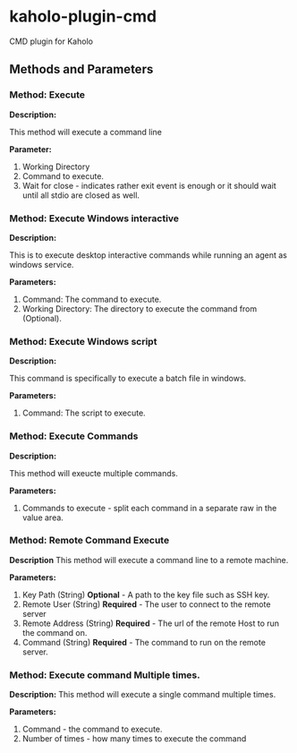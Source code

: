 # kaholo-plugin-cmd
CMD plugin for Kaholo

## Methods and Parameters

### Method: Execute
**Description:**

This method will execute a command line

**Parameter:**
1. Working Directory
2. Command to execute.
3. Wait for close - indicates rather exit event is enough or it should wait until all stdio are closed as well.

### Method: Execute Windows interactive
**Description:**

This is to execute desktop interactive commands while running an agent as windows service.

**Parameters:**
1. Command: The command to execute.
2. Working Directory: The directory to execute the command from (Optional).

### Method: Execute Windows script
**Description:**

This command is specifically to execute a batch file in windows.

**Parameters:**
1. Command: The script to execute.

### Method: Execute Commands
**Description:**

This method will exeucte multiple commands.

**Parameters:**
1. Commands to execute - split each command in a separate raw in the value area.

### Method: Remote Command Execute
**Description**
This method will execute a command line to a remote machine.

**Parameters:**
1. Key Path (String) **Optional** - A path to the key file such as SSH key.
2. Remote User (String) **Required** - The user to connect to the remote server
3. Remote Address (String) **Required** - The url of the remote Host to run the command on.
4. Command (String) **Required** - The command to run on the remote server.

### Method: Execute command Multiple times.
**Description:**
This method will execute a single command multiple times.

**Parameters:**
1. Command - the command to execute.
2. Number of times - how many times to execute the command



